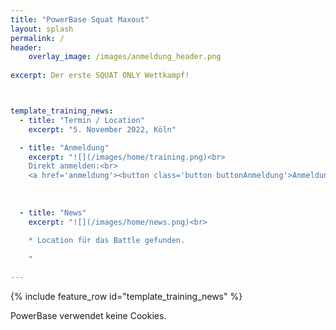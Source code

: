 ```yaml
---
title: "PowerBase Squat Maxout"
layout: splash
permalink: /
header:
    overlay_image: /images/anmeldung_header.png
  
excerpt: Der erste SQUAT ONLY Wettkampf!



template_training_news:
  - title: "Termin / Location"
    excerpt: "5. November 2022, Köln"

  - title: "Anmeldung"
    excerpt: "![](/images/home/training.png)<br>
    Direkt anmelden:<br>
    <a href='anmeldung'><button class='button buttonAnmeldung'>Anmeldung</button></a>"
  
   
    
  - title: "News"
    excerpt: "![](/images/home/news.png)<br>
    
    * Location für das Battle gefunden.
 
    "

---
```


{% include feature_row id="template_training_news" %}


PowerBase verwendet keine Cookies. 

